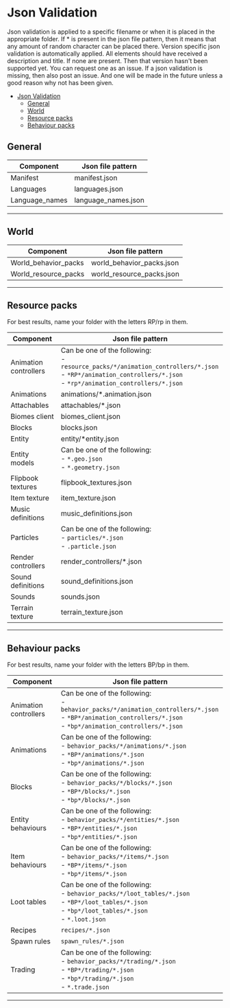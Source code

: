 # Json Validation

Json validation is applied to a specific filename or when it is placed in the appropriate folder. If * is present in the json file pattern, then it means that any amount of random character can be placed there. Version specific json validation is automatically applied.
All elements should have received a description and title. If none are present. Then that version hasn't been supported yet. You can request one as an issue.
If a json validation is missing, then also post an issue. And one will be made in the future unless a good reason why not has been given.

- [Json Validation](#json-validation)
  - [General](#general)
  - [World](#world)
  - [Resource packs](#resource-packs)
  - [Behaviour packs](#behaviour-packs)

## General

|Component  |Json file pattern  |
|-----------|-------------------|
|Manifest   |manifest.json |
|Languages   |languages.json |
|Language_names   |language_names.json |
  
---
  
## World

|Component  |Json file pattern  |
|-----------|-------------------|
|World_behavior_packs   |world_behavior_packs.json |
|World_resource_packs   |world_resource_packs.json  |
  
---
  
## Resource packs
For best results, name your folder with the letters RP/rp in them.  

|Component  |Json file pattern  |
|-----------|-------------------|
|Animation controllers   |Can be one of the following:<br/> - `resource_packs/*/animation_controllers/*.json`<br/> - `*RP*/animation_controllers/*.json`<br/> - `*rp*/animation_controllers/*.json`|
|Animations   |animations/*.animation.json  |
|Attachables   |attachables/*.json  |
|Biomes client   |biomes_client.json  |
|Blocks |blocks.json  |
|Entity   |entity/*entity.json  |
|Entity models   |Can be one of the following:<br/> - `*.geo.json`<br/> - `*.geometry.json` |
|Flipbook textures  |flipbook_textures.json |
|Item texture |item_texture.json |
|Music definitions   |music_definitions.json  |
|Particles   |Can be one of the following:<br/> - `particles/*.json`<br/> - `.particle.json` |
|Render controllers   |render_controllers/*.json  |
|Sound definitions   |sound_definitions.json  |
|Sounds   |sounds.json  |
|Terrain texture   |terrain_texture.json  |
  
---
  
## Behaviour packs
For best results, name your folder with the letters BP/bp in them.  

|Component  |Json file pattern  |
|-----------|-------------------|
|Animation controllers   |Can be one of the following:<br/> - `behavior_packs/*/animation_controllers/*.json`<br/> - `*BP*/animation_controllers/*.json`<br/> - `*bp*/animation_controllers/*.json`|
|Animations   |Can be one of the following:<br/> - `behavior_packs/*/animations/*.json`<br/> - `*BP*/animations/*.json`<br/> - `*bp*/animations/*.json`|
|Blocks |Can be one of the following:<br/> - `behavior_packs/*/blocks/*.json`<br/> - `*BP*/blocks/*.json`<br/> - `*bp*/blocks/*.json`|
|Entity behaviours |Can be one of the following:<br/> - `behavior_packs/*/entities/*.json`<br/> - `*BP*/entities/*.json`<br/> - `*bp*/entities/*.json`|
|Item behaviours |Can be one of the following:<br/> - `behavior_packs/*/items/*.json`<br/> - `*BP*/items/*.json`<br/> - `*bp*/items/*.json`|
|Loot tables |Can be one of the following:<br/> - `behavior_packs/*/loot_tables/*.json`<br/> - `*BP*/loot_tables/*.json`<br/> - `*bp*/loot_tables/*.json`<br/> - `*.loot.json`|
|Recipes |`recipes/*.json`|
|Spawn rules |`spawn_rules/*.json`|
|Trading |Can be one of the following:<br/> - `behavior_packs/*/trading/*.json`<br/> - `*BP*/trading/*.json`<br/> - `*bp*/trading/*.json`<br/> - `*.trade.json`|
  
---
  